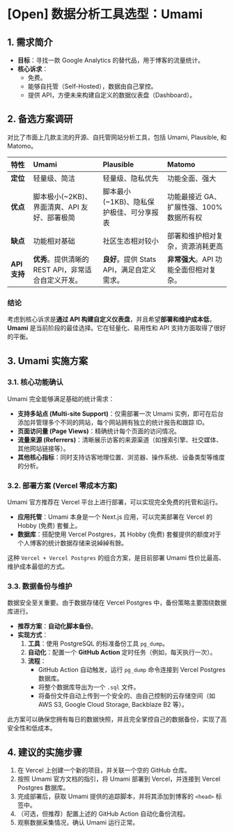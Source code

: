# [Open] 数据分析工具选型：Umami

## 1. 需求简介

- **目标**：寻找一款 Google Analytics 的替代品，用于博客的流量统计。
- **核心诉求**：
    - 免费。
    - 能够自托管（Self-Hosted），数据由自己掌控。
    - 提供 API，方便未来构建自定义的数据仪表盘（Dashboard）。

## 2. 备选方案调研

对比了市面上几款主流的开源、自托管网站分析工具，包括 Umami, Plausible, 和 Matomo。

| 特性 | Umami | Plausible | Matomo |
| :--- | :--- | :--- | :--- |
| **定位** | 轻量级、简洁 | 轻量级、隐私优先 | 功能全面、强大 |
| **优点** | 脚本极小(~2KB)、界面清爽、API 友好、部署极简 | 脚本最小(~1KB)、隐私保护极佳、可分享报表 | 功能最接近 GA、扩展性强、100% 数据所有权 |
| **缺点** | 功能相对基础 | 社区生态相对较小 | 部署和维护相对复杂，资源消耗更高 |
| **API 支持** | **优秀**。提供清晰的 REST API，非常适合自定义开发。 | **良好**。提供 Stats API，满足自定义需求。 | **非常强大**。API 功能全面但相对复杂。 |

### 结论

考虑到核心诉求是**通过 API 构建自定义仪表盘**，并且希望**部署和维护成本低**，**Umami** 是当前阶段的最佳选择。它在轻量化、易用性和 API 支持方面取得了很好的平衡。

## 3. Umami 实施方案

### 3.1. 核心功能确认

Umami 完全能够满足基础的统计需求：

- **支持多站点 (Multi-site Support)**：仅需部署一次 Umami 实例，即可在后台添加并管理多个不同的网站，每个网站拥有独立的统计报告和跟踪 ID。
- **页面访问量 (Page Views)**：精确统计每个页面的访问情况。
- **流量来源 (Referrers)**：清晰展示访客的来源渠道（如搜索引擎、社交媒体、其他网站链接等）。
- **其他核心指标**：同时支持访客地理位置、浏览器、操作系统、设备类型等维度的分析。

### 3.2. 部署方案 (Vercel 零成本方案)

Umami 官方推荐在 Vercel 平台上进行部署，可以实现完全免费的托管和运行。

- **应用托管**：Umami 本身是一个 Next.js 应用，可以完美部署在 Vercel 的 Hobby (免费) 套餐上。
- **数据库**：搭配使用 Vercel Postgres，其 Hobby (免费) 套餐提供的额度对于个人博客的统计数据存储来说綽綽有餘。

这种 `Vercel + Vercel Postgres` 的组合方案，是目前部署 Umami 性价比最高、维护成本最低的方式。

### 3.3. 数据备份与维护

数据安全至关重要。由于数据存储在 Vercel Postgres 中，备份策略主要围绕数据库进行。

- **推荐方案**：**自动化脚本备份**。
- **实现方式**：
    1.  **工具**：使用 PostgreSQL 的标准备份工具 `pg_dump`。
    2.  **自动化**：配置一个 **GitHub Action** 定时任务（例如，每天执行一次）。
    3.  **流程**：
        - GitHub Action 自动触发，运行 `pg_dump` 命令连接到 Vercel Postgres 数据库。
        - 将整个数据库导出为一个 `.sql` 文件。
        - 将备份文件自动上传到一个安全的、由自己控制的云存储空间（如 AWS S3, Google Cloud Storage, Backblaze B2 等）。

此方案可以确保您拥有每日的数据快照，并且完全掌控自己的数据备份，实现了高安全性和低成本。

## 4. 建议的实施步骤

1.  在 Vercel 上创建一个新的项目，并关联一个空的 GitHub 仓库。
2.  按照 Umami 官方文档的指引，将 Umami 部署到 Vercel，并连接到 Vercel Postgres 数据库。
3.  完成部署后，获取 Umami 提供的追踪脚本，并将其添加到博客的 `<head>` 标签中。
4.  （可选，但推荐）配置上述的 GitHub Action 自动化备份流程。
5.  观察数据采集情况，确认 Umami 运行正常。
